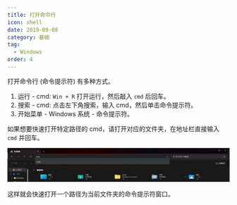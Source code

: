```yaml
---
title: 打开命令行
icon: shell
date: 2019-09-08
category: 基础
tag:
  - Windows
order: 4
---
```


打开命令行 (命令提示符) 有多种方式。

1. 运行 - cmd: `Win + R` 打开运行，然后敲入 `cmd` 后回车。
1. 搜索 - cmd: 点击左下角搜索，输入 cmd，然后单击命令提示符。
1. 开始菜单 - Windows 系统 - 命令提示符。

如果想要快速打开特定路径的 cmd，请打开对应的文件夹，在地址栏直接输入 `cmd` 并回车。

<!-- more -->

![示意图](./assets/cmd.png)

这样就会快速打开一个路径为当前文件夹的命令提示符窗口。
